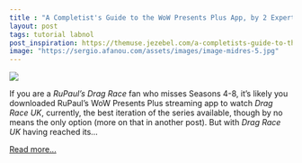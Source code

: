 ```yaml
---
title : "A Completist's Guide to the WoW Presents Plus App, by 2 Experts Who Watched Every Single Show"
layout: post
tags: tutorial labnol
post_inspiration: https://themuse.jezebel.com/a-completists-guide-to-the-wow-presents-plus-app-by-2-1846653316
image: "https://sergio.afanou.com/assets/images/image-midres-5.jpg"
---
```


<img src="https://i.kinja-img.com/gawker-media/image/upload/s--zKnTw0HB--/c_fit,fl_progressive,q_80,w_636/wqf7az4fbrxhofntcxsa.png" /><p>If you are a <em>RuPaul’s Drag Race</em> fan who misses Seasons 4-8, it’s likely you downloaded RuPaul’s WoW Presents Plus streaming app to watch <em>Drag Race UK</em>, currently, the best iteration of the series available, though by no means the only option (more on that in another post). But with <em>Drag Race UK</em> having reached its…</p><p><a href="https://themuse.jezebel.com/a-completists-guide-to-the-wow-presents-plus-app-by-2-1846653316">Read more...</a></p>